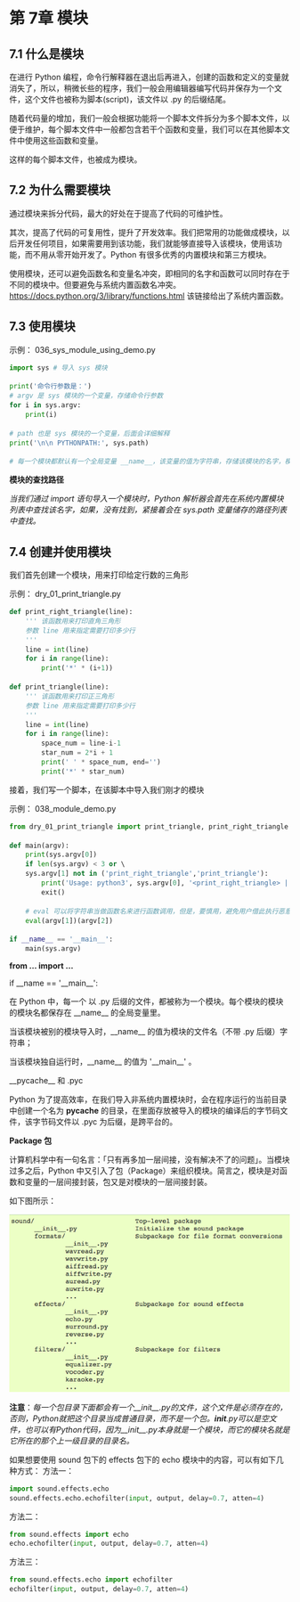 # 第 7章	 模块

## 7.1 什么是模块

在进行 Python 编程，命令行解释器在退出后再进入，创建的函数和定义的变量就消失了，所以，稍微长些的程序，我们一般会用编辑器编写代码并保存为一个文件，这个文件也被称为脚本(script)，该文件以 .py 的后缀结尾。

随着代码量的增加，我们一般会根据功能将一个脚本文件拆分为多个脚本文件，以便于维护，每个脚本文件中一般都包含若干个函数和变量，我们可以在其他脚本文件中使用这些函数和变量。

这样的每个脚本文件，也被成为模块。

## 7.2 为什么需要模块

通过模块来拆分代码，最大的好处在于提高了代码的可维护性。

其次，提高了代码的可复用性，提升了开发效率。我们把常用的功能做成模块，以后开发任何项目，如果需要用到该功能，我们就能够直接导入该模块，使用该功能，而不用从零开始开发了。Python 有很多优秀的内置模块和第三方模块。

使用模块，还可以避免函数名和变量名冲突，即相同的名字和函数可以同时存在于不同的模块中。但要避免与系统内置函数名冲突。https://docs.python.org/3/library/functions.html 该链接给出了系统内置函数。

## 7.3 使用模块

示例： 036_sys_module_using_demo.py

```python
import sys # 导入 sys 模块   

print('命令行参数是：')  
# argv 是 sys 模块的一个变量，存储命令行参数  
for i in sys.argv:      
    print(i)   
    
# path 也是 sys 模块的一个变量，后面会详细解释  
print('\n\n PYTHONPATH:', sys.path)   

# 每一个模块都默认有一个全局变量 __name__，该变量的值为字符串，存储该模块的名字，模块的名字即模块文件去除后缀 .py 之后的那个字符串，sys 模块的模块文件为sys.py，模块名为 sys  print('\n\nsys 模块的名字是', sys.__name__)
```

**模块的查找路径**

*当我们通过 import 语句导入一个模块时，Python 解析器会首先在系统内置模块列表中查找该名字，如果，没有找到，紧接着会在 sys.path 变量储存的路径列表中查找。*

## 7.4 创建并使用模块

我们首先创建一个模块，用来打印给定行数的三角形

示例： dry_01_print_triangle.py 

```python
def print_right_triangle(line):      
    ''' 该函数用来打印直角三角形          
    参数 line 用来指定需要打印多少行      
    '''      
    line = int(line)      
    for i in range(line):          
        print('*' * (i+1))   
        
def print_triangle(line):      
    ''' 该函数用来打印正三角形          
    参数 line 用来指定需要打印多少行      
    '''      
    line = int(line)      
    for i in range(line):          
        space_num = line-i-1          
        star_num = 2*i + 1          
        print(' ' * space_num, end='')  
        print('*' * star_num)
```

接着，我们写一个脚本，在该脚本中导入我们刚才的模块

示例： 038_module_demo.py

```python
from dry_01_print_triangle import print_triangle, print_right_triangle  import sys   

def main(argv):      
    print(sys.argv[0])      
    if len(sys.argv) < 3 or \      
    sys.argv[1] not in ('print_right_triangle','print_triangle'):
        print('Usage: python3', sys.argv[0], '<print_right_triangle> | <print_triangle>', '<5>')
        exit()       
        
    # eval 可以将字符串当做函数名来进行函数调用，但是，要慎用，避免用户借此执行恶意代码      
    eval(argv[1])(argv[2])   

if __name__ == '__main__':      
    main(sys.argv)
```

**from … import …**

if \_\_name == '\_\_main\_\_':

在 Python 中，每一个 以 .py 后缀的文件，都被称为一个模块。每个模块的模块的模块名都保存在 \_\_name\_\_ 的全局变量里。

当该模块被别的模块导入时，\_\_name\_\_ 的值为模块的文件名（不带 .py 后缀）字符串；

当该模块独自运行时，\_\_name\_\_ 的值为 '\_\_main\_\_' 。

\_\_pycache\_\_ 和 .pyc

Python 为了提高效率，在我们导入非系统内置模块时，会在程序运行的当前目录中创建一个名为 __pycache__ 的目录，在里面存放被导入的模块的编译后的字节码文件，该字节码文件以 .pyc 为后缀，是跨平台的。

**Package 包**

计算机科学中有一句名言：「只有再多加一层间接，没有解决不了的问题」。当模块过多之后，Python 中又引入了包（Package）来组织模块。简言之，模块是对函数和变量的一层间接封装，包又是对模块的一层间接封装。

如下图所示：

![](/assets/屏幕快照_2018-01-05_下午5.48.59.png)

**注意**：*每一个包目录下面都会有一个__init__.py的文件，这个文件是必须存在的，否则，Python就把这个目录当成普通目录，而不是一个包。__init__.py可以是空文件，也可以有Python代码，因为__init__.py本身就是一个模块，而它的模块名就是它所在的那个上一级目录的目录名。*

如果想要使用 sound 包下的 effects 包下的 echo 模块中的内容，可以有如下几种方式：
方法一：

```python
import sound.effects.echo
sound.effects.echo.echofilter(input, output, delay=0.7, atten=4)
```
方法二：

```python
from sound.effects import echo
echo.echofilter(input, output, delay=0.7, atten=4)
```

方法三：

```python
from sound.effects.echo import echofilter
echofilter(input, output, delay=0.7, atten=4)
```


